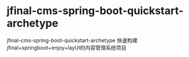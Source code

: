 # jfinal-cms-spring-boot-quickstart-archetype
jfinal-cms-spring-boot-quickstart-archetype  快速构建jfinal+springboot+enjoy+layUI的内容管理系统项目

